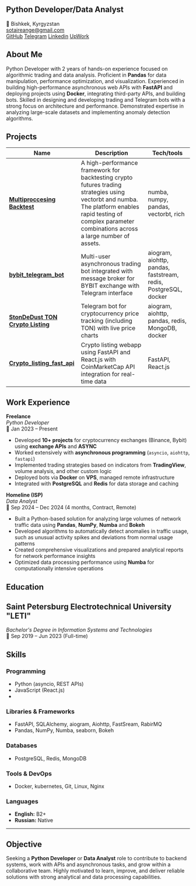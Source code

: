 ## **Python Developer/Data Analyst**  
📍 Bishkek, Kyrgyzstan  
 sotaireange@gmail.com  
 [GitHub](https://github.com/sotaireange)
[Telegram](https://t.me/sotaireange)
[Linkedin](https://www.linkedin.com/in/sotaireange/)
[UpWork](https://www.upwork.com/freelancers/~01b51223eddf59a24f?companyReference=1760612320172412929&mp_source=share)
## About Me
Python Developer with 2 years of hands-on experience focused on algorithmic trading and data analysis. Proficient in **Pandas** for data manipulation, performance optimization, and visualization. Experienced in building high-performance asynchronous web APIs with **FastAPI** and deploying projects using **Docker**, integrating third-party APIs, and building bots. Skilled in designing and developing trading and Telegram bots with a strong focus on architecture and performance. Demonstrated expertise in analyzing large-scale datasets and implementing anomaly detection algorithms.

## Projects

|Name|Description|Tech/tools|
|---|---|---|
|**[Multiproccesing Backtest](https://github.com/sotaireange/fast_backtest_binance)**| A high-performance framework for backtesting crypto futures trading strategies using vectorbt and numba. The platform enables rapid testing of complex parameter combinations across a large number of assets.| numba, numpy, pandas, vectorbt, rich|
|**[bybit_telegram_bot](https://github.com/sotaireange/bybit_telegram_bot)**|Multi-user asynchronous trading bot integrated with message broker for BYBIT exchange with Telegram interface|aiogram, aiohttp, pandas, faststream, redis, PostgreSQL, docker|
|**[StonDeDust TON Crypto Listing](https://github.com/sotaireange/stodedust_crypto_listing)**|Telegram bot for cryptocurrency price tracking (including TON) with live price charts |aiogram, aiohttp, pandas, redis, MongoDB, docker|
|**[Crypto_listing_fast_api](https://github.com/sotaireange/Crypto_listing_fast_api)**|Crypto listing webapp using FastAPI and React.js with CoinMarketCap API integration for real-time data|FastAPI, React.js|

##  Work Experience


**Freelance**  
_Python Developer_  
📅 Jan 2023 – Present

- Developed **10+ projects** for cryptocurrency exchanges (Binance, Bybit) using **exchange APIs** and **ASYNC**
- Worked extensively with **asynchronous programming** (`asyncio`, `aiohttp`, `fastapi`)
- Implemented trading strategies based on indicators from **TradingView**, volume analysis, and other custom logic
- Deployed bots via **Docker** on **VPS**, managed remote infrastructure
- Integrated with **PostgreSQL** and **Redis** for data storage and caching


**Homeline (ISP)**  
_Data Analyst_  
📅 Sep 2024 – Dec 2024 (4 months, Contract, Remote)

- Built a Python-based solution for analyzing large volumes of network traffic data using **Pandas**, **NumPy**, **Numba** and **Bokeh**
- Developed algorithms to automatically detect anomalies in traffic usage, such as unusual activity spikes and deviations from normal usage patterns
- Created comprehensive visualizations and prepared analytical reports for network performance insights
- Optimized data processing performance using **Numba** for computationally intensive operations


##  Education

## **Saint Petersburg Electrotechnical University "LETI"**  
_Bachelor's Degree in Information Systems and Technologies_  
📅 Sep 2019 – Jun 2023 (Full-time)

##  Skills

### Programming
- Python (asyncio, REST APIs)
- JavaScript (React.js)
- 
### Libraries & Frameworks
- FastAPI, SQLAlchemy, aiogram, Aiohttp, FastSream, RabirMQ
- Pandas, NumPy, Numba, seaborn, Bokeh
### Databases
- PostgreSQL, Redis, MongoDB

### Tools & DevOps
- Docker, kubernetes, Git, Linux, Nginx

### Languages

- **English:** B2+
- **Russian:** Native

---

##  Objective
Seeking a **Python Developer** or **Data Analyst** role to contribute to backend systems, work with APIs and asynchronous tasks, and grow within a collaborative team. Highly motivated to learn, improve, and deliver reliable solutions with strong analytical and data processing capabilities.
